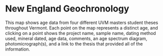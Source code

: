 # New England Geochronology
 
This map shows age data from four different UVM masters student theses throughout Vermont. Each point on the map represents a distinct age, and clicking on a point shows the project name, sample name, dating method used, mineral dated, age data, comments, an age spectrum diagram, photomicrograph(s), and a link to the thesis that provided all of the information.

